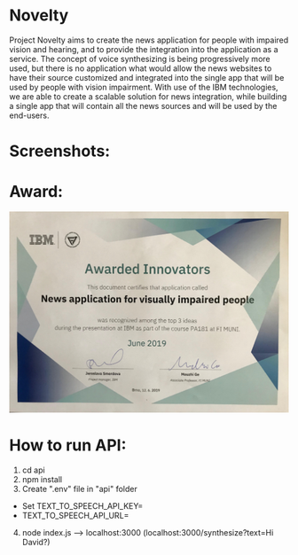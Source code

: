 # Novelty
Project Novelty aims to create the news application for people with impaired vision and hearing, and to provide the integration into the application as a service. The concept of voice synthesizing is being progressively more used, but there is no application what would allow the news websites to have their source customized and integrated into the single app that will be used by people with vision impairment. With use of the IBM technologies, we are able to create a scalable solution for news integration, while building a single app that will contain all the news sources and will be used by the end-users. 

# Screenshots:

# Award:

![Award for the project](https://github.com/anticol/Novelty-IBM-cloud-project/blob/master/fe/src/img/novelty_award.jpg?raw=true)

# How to run API:
1. cd api
2. npm install
3. Create ".env" file in "api" folder 
  - Set TEXT_TO_SPEECH_API_KEY=
  - TEXT_TO_SPEECH_API_URL=
4. node index.js --> localhost:3000 (localhost:3000/synthesize?text=Hi David?)

